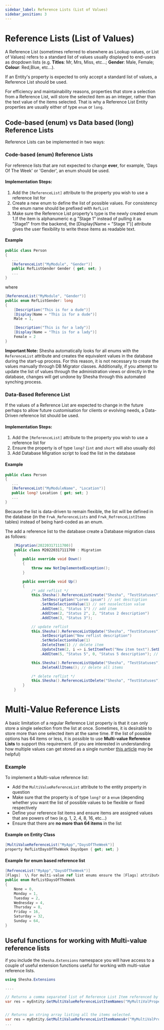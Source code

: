 ```yaml
---
sidebar_label: Reference Lists (List of Values)
sidebar_position: 3
---
```


# Reference Lists (List of Values)

A Reference List (sometimes referred to elsewhere as Lookup values, or List of Values) refers to a standard list of values usually displayed to end-users as dropdown lists (e.g. **Titles**: Mr, Mrs, Miss, etc...; **Gender**: Male, Female; **Colour**: Red,Blue, etc...).

If an Entity's property is expected to only accept a standard list of values, a Reference List should be used. 

For efficiency and maintainability reasons, properties that store a selection from a Reference List, will store the selected item as an integer, rather than the text value of the items selected. That is why a Reference List Entity properties are usually either of type `enum` or `long`.

## Code-based (enum) vs Data based (long) Reference Lists

Reference Lists can be implemented in two ways:

### Code-based (enum) Reference Lists
For reference lists that are not expected to change **ever**, for example, 'Days Of The Week' or 'Gender', an enum should be used.

#### Implementation Steps:

1. Add the `[ReferenceList]` attribute to the property you wish to use a reference list for
1. Create a new enum to define the list of possible values. For consistency the enum name should be prefixed with `RefList`
1. Make sure the Reference List property's type is the newly created enum
1.If the item is alphanumeric e.g "Stage 1" instead of pulling it as "Stage1" from the backend, the [Display(Name = "Stage 1")] attribute gives the user flexibility to write these items as readable text.
#### Example
``` csharp
public class Person
{
   ...
   [ReferenceList("MyModule", "Gender")]
   public RefListGender Gender { get; set; } 
   ...
}
```
where
``` csharp
[ReferenceList("MyModule", "Gender")]
public enum RefListGender: long
{
    [Description("This is for a dude")]
    [Display(Name = "This is for a dude")]
    Male = 1,

    [Description("This is for a lady")]
    [Display(Name = "This is for a lady")]
    Female = 2
}
```

**Important Note:** Shesha automatically looks for all enums with the `ReferenceList` attribute and creates the equivalent values in the database during the start-up process. For this reason, it is not necessary to create the values manually through DB Migrator classes. Additionally, if you attempt to update the list of values through the administration views or directly in the database, changes will get undone by Shesha through this automated synching process.



### Data-Based Reference List 
If the values of a Reference List are expected to change in the future perhaps to allow future customisation for clients or evolving needs, a Data-Driven reference list should be used.

#### Implementation Steps:

1. Add the `[ReferenceList]` attribute to the property you wish to use a reference list for
1. Ensure the property is of type `long?` (`int` and `short` will also usually do)
1. Add Database Migration script to load the list in the database

#### Example
``` csharp
public class Person
{
   ...
   [ReferenceList("MyModuleName", "Location")]
   public long? Location { get; set; } 
   ...
}
```
Because the list is data-driven to remain flexible, the list will be defined in the database (in the `Frwk_ReferenceLists` and `Frwk_RefrenceListItems` tables) instead of being hard-coded as an enum.

The add a reference list to the database create a Database migration class as follows:
``` csharp
    [Migration(20220317111700)]
    public class M20220317111700 : Migration
    {
        public override void Down()
        {
            throw new NotImplementedException();
        }

        public override void Up()
        {
            /* add reflist */
            this.Shesha().ReferenceListCreate("Shesha", "TestStatuses")
                .SetDescription("Lorem ipsum") // set desctiption
                .SetNoSelectionValue(1) // set noselection value
                .AddItem(1, "Status 1") // add item
                .AddItem(2, "Status 2", 2, "Status 2 description")
                .AddItem(3, "Status 3");

            // update reflist
            this.Shesha().ReferenceListUpdate("Shesha", "TestStatuses")
                .SetDescription("New reflist description")
                .SetNoSelectionValue(1)
                .DeleteItem(1) // delete item
                .UpdateItem(2, i => i.SetItemText("New item text").SetDescription("New item description").SetOrderIndex(100)) // update item
                .AddItem(5, "Status 5", 0, "Status 5 description"); // add new item

            this.Shesha().ReferenceListUpdate("Shesha", "TestStatuses")
                .DeleteAllItems(); // delete all items

            /* delete reflist */
            this.Shesha().ReferenceListDelete("Shesha", "TestStatuses");
        }
    }
```

# Multi-Value Reference Lists
A basic limitation of a regular Reference List property is that it can only store a single selection from the list at once. Sometimes, it is desirable to store more than one selected item at the same time. If the list of possible options has 64 items or less, it is possible to use **Multi-value Reference Lists** to support this requirement.
(if you are interested in understanding how multiple values can get stored as a single number <a href="https://www.alanzucconi.com/2015/07/26/enum-flags-and-bitwise-operators/" target="_blank">this article</a> may be helpful)

### Example

To implement a Multi-value reference list:

* Add the `MultiValueReferenceList` attribute to the entity property in question
* Make sure that the property is of type `long?` or a `enum` (depending whether you want the list of possible values to be flexible or fixed respectively
* Define your reference list items and ensure items are assigned values that are powers of two (e.g. 1, 2, 4, 8, 16, etc...)
* Ensure that there are **no more than 64 items** in the list
#### Example on Entity Class
``` csharp
[MultiValueReferenceList("MyApp","DaysOfTheWeek")]
property RefListDaysOfTheWeek DaysOpen { get; set; }
```
#### Example for enum based reference list
``` csharp
[RefrenceList("MyApp","DaysOfTheWeek")]
[Flags]  \\ For multi-value ref list enums ensure the [Flags] attribute is added 
public enum RefListDaysOfTheWeek
{
    None = 0,
    Monday = 1,
    Tuesday = 2,
    Wednesday = 4,
    Thursday = 8,
    Friday = 16,
    Saturday = 32,
    Sunday = 64,
}
```


## Useful functions for working with Multi-value reference lists
if you include the `Shesha.Extensions` namespace you will have access to a couple of useful extension functions useful for working with multi-value reference lists.

``` csharp
using Shesha.Extensions

....

// Returns a comma separated list of Reference List Item referenced by the property.
var res = myEntity.GetMultiValueReferenceListItemNames("MyMultiValProperty");


// Returns an string array listing all the items selected.
var res = myEntity.GetMultiValueReferenceListItemNamesAr("MyMultiValProperty");
...
```


